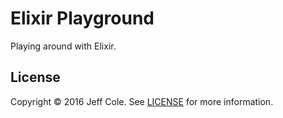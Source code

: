 # Elixir Playground

Playing around with Elixir.

## License

Copyright © 2016 Jeff Cole. See [LICENSE](LICENSE) for more information.
